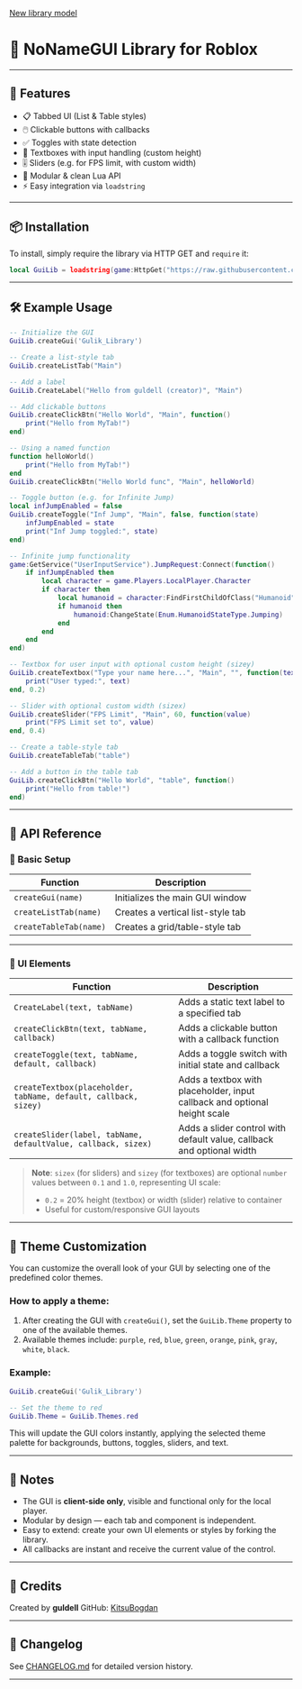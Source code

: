 [New library model](https://github.com/KitsuBogdan/Roblox/tree/main/Libraries/NONAME%20Lib)
# 🧰 NoNameGUI Library for Roblox

---

## 🌟 Features

* 📋 Tabbed UI (List & Table styles)
* 🖱️ Clickable buttons with callbacks
* ✅ Toggles with state detection
* 🧾 Textboxes with input handling (custom height)
* 🎚️ Sliders (e.g. for FPS limit, with custom width)
* 🧩 Modular & clean Lua API
* ⚡ Easy integration via `loadstring`

---

## 📦 Installation

To install, simply require the library via HTTP GET and `require` it:

```lua
local GuiLib = loadstring(game:HttpGet("https://raw.githubusercontent.com/KitsuBogdan/Roblox/main/Libraries/NoNameGUI/Library.lua"))()
```

---

## 🛠️ Example Usage

```lua
-- Initialize the GUI
GuiLib.createGui('Gulik_Library')

-- Create a list-style tab
GuiLib.createListTab("Main")

-- Add a label
GuiLib.CreateLabel("Hello from guldell (creator)", "Main")

-- Add clickable buttons
GuiLib.createClickBtn("Hello World", "Main", function()
    print("Hello from MyTab!")
end)

-- Using a named function
function helloWorld()
    print("Hello from MyTab!")
end
GuiLib.createClickBtn("Hello World func", "Main", helloWorld)

-- Toggle button (e.g. for Infinite Jump)
local infJumpEnabled = false
GuiLib.createToggle("Inf Jump", "Main", false, function(state)
    infJumpEnabled = state
    print("Inf Jump toggled:", state)
end)

-- Infinite jump functionality
game:GetService("UserInputService").JumpRequest:Connect(function()
    if infJumpEnabled then
        local character = game.Players.LocalPlayer.Character
        if character then
            local humanoid = character:FindFirstChildOfClass("Humanoid")
            if humanoid then
                humanoid:ChangeState(Enum.HumanoidStateType.Jumping)
            end
        end
    end
end)

-- Textbox for user input with optional custom height (sizey)
GuiLib.createTextbox("Type your name here...", "Main", "", function(text)
    print("User typed:", text)
end, 0.2)

-- Slider with optional custom width (sizex)
GuiLib.createSlider("FPS Limit", "Main", 60, function(value)
    print("FPS Limit set to", value)
end, 0.4)

-- Create a table-style tab
GuiLib.createTableTab("table")

-- Add a button in the table tab
GuiLib.createClickBtn("Hello World", "table", function()
    print("Hello from table!")
end)
```

---

## 📄 API Reference

### 🧱 Basic Setup

| Function               | Description                       |
| ---------------------- | --------------------------------- |
| `createGui(name)`      | Initializes the main GUI window   |
| `createListTab(name)`  | Creates a vertical list-style tab |
| `createTableTab(name)` | Creates a grid/table-style tab    |

---

### 🔘 UI Elements

| Function                                                        | Description                                                               |
| --------------------------------------------------------------- | ------------------------------------------------------------------------- |
| `CreateLabel(text, tabName)`                                    | Adds a static text label to a specified tab                               |
| `createClickBtn(text, tabName, callback)`                       | Adds a clickable button with a callback function                          |
| `createToggle(text, tabName, default, callback)`                | Adds a toggle switch with initial state and callback                      |
| `createTextbox(placeholder, tabName, default, callback, sizey)` | Adds a textbox with placeholder, input callback and optional height scale |
| `createSlider(label, tabName, defaultValue, callback, sizex)`   | Adds a slider control with default value, callback and optional width     |

> **Note**: `sizex` (for sliders) and `sizey` (for textboxes) are optional `number` values between `0.1` and `1.0`, representing UI scale:
>
> * `0.2` = 20% height (textbox) or width (slider) relative to container
> * Useful for custom/responsive GUI layouts

---

## 🎨 Theme Customization

You can customize the overall look of your GUI by selecting one of the predefined color themes.

### How to apply a theme:

1. After creating the GUI with `createGui()`, set the `GuiLib.Theme` property to one of the available themes.
2. Available themes include:
   `purple`, `red`, `blue`, `green`, `orange`, `pink`, `gray`, `white`, `black`.

### Example:

```lua
GuiLib.createGui('Gulik_Library')

-- Set the theme to red
GuiLib.Theme = GuiLib.Themes.red
```

This will update the GUI colors instantly, applying the selected theme palette for backgrounds, buttons, toggles, sliders, and text.

---

## 📌 Notes

* The GUI is **client-side only**, visible and functional only for the local player.
* Modular by design — each tab and component is independent.
* Easy to extend: create your own UI elements or styles by forking the library.
* All callbacks are instant and receive the current value of the control.

---

## 🙏 Credits

Created by **guldell**
GitHub: [KitsuBogdan](https://github.com/KitsuBogdan)

---

## 📅 Changelog

See [CHANGELOG.md](CHANGELOG.md) for detailed version history.

---
